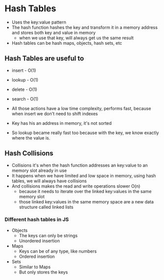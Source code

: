 # Hash Tables 

- Uses the key:value pattern
- The hash function hashes the key and transform it in a memory address and stores both key and value in memory
  -  when we use that key, will always get us the same result
- Hash tables can be hash maps, objects, hash sets, etc

## Hash Tables are useful to
- insert - O(1)
- lookup - O(1)
- delete - O(1)
- search - O(1)

- All those actions have a low time complexity, performs fast, because when insert we don't need to shift indexes
- Key has his an address in memory, it's not sorted
- So lookup became really fast too because with the key, we know exactly where the value is.

## Hash Collisions
- Collisions it's when the hash function addresses an key:value to an memory slot already in use
- It happens when we have limited and low space in memory, using hash tables, we will always have collisions
- And collisions makes the read and write operations slower O(n)
  - because it needs to iterate over the linked key:values in the same memory slot
  - those linked key:values in the same memory space are a new data structure called linked lists

### Different hash tables in JS
- Objects
  - The keys can only be strings
  - Unordered insertion
- Maps
  - Keys can be of any type, like numbers
  - Ordered insertion
- Sets
  - Similar to Maps
  - But only stores the keys
